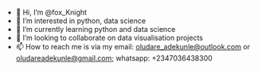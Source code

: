 - 👋 Hi, I’m @fox_Knight
- 👀 I’m interested in python, data science
- 🌱 I’m currently learning python and data science
- 💞️ I’m looking to collaborate on data visualisation projects
- 📫 How to reach me is via my email: oludare_adekunle@outlook.com or oludareadekunle@gmail.com; whatsapp: +2347036438300

<!---
Knight-Code-Dev/Knight-Code-Dev is a ✨ special ✨ repository because its `README.md` (this file) appears on your GitHub profile.
You can click the Preview link to take a look at your changes.
--->
